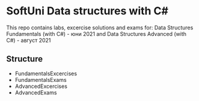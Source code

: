 # SoftUni Data structures with C#
This repo contains labs, excercise solutions and exams for:
Data Structures Fundamentals (with C#) - юни 2021
and
Data Structures Advanced (with C#) - август 2021

## Structure

- FundamentalsExcercises
- FundamentalsExams
- AdvancedExcercises
- AdvancedExams
